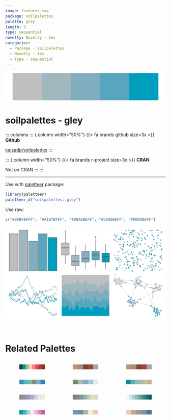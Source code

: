 ```yaml
---
image: featured.svg
package: soilpalettes
palette: gley
length: 5
type: sequential
novelty: Novelty - Yes
categories:
  - Package - soilpalettes
  - Novelty - Yes
  - Type - sequential
---
```


![](featured.svg)

# soilpalettes - gley 

::: columns
::: {.column width="50%"}
{{< fa brands github size=3x >}}
**Github**

[kaizadp/soilpalettes](https://github.com/kaizadp/soilpalettes)
:::

::: {.column width="50%"}
{{< fa brands r-project size=3x >}}
**CRAN**

Not on CRAN
:::
:::

<hr> 

Use with [paletteer](https://emilhvitfeldt.github.io/paletteer/) package:

```r
library(paletteer)
paletteer_d("soilpalettes::gley")
```

Use raw:

```r
c("#BFBFBFFF", "#A1B7BFFF", "#80AEBEFF", "#58A6BEFF", "#009DBDFF")
``` 

![](examples.png) 

<br>

# Related Palettes

<div class="list" style="display: grid; grid-template-columns: auto auto auto;"> <figure class="figure">
<a href="../../awtools/a_palette/"> <img src="../../awtools/a_palette/featured.svg" style="width: 100%;" class="figure-img"></a>
</figure> <figure class="figure">
<a href="../../ButterflyColors/hamadryas_feronia/"> <img src="../../ButterflyColors/hamadryas_feronia/featured.svg" style="width: 100%;" class="figure-img"></a>
</figure> <figure class="figure">
<a href="../../ButterflyColors/hamadryas_feronia/"> <img src="../../ButterflyColors/hamadryas_feronia/featured.svg" style="width: 100%;" class="figure-img"></a>
</figure> <figure class="figure">
<a href="../../ggthemes/excel_Blue_Green/"> <img src="../../ggthemes/excel_Blue_Green/featured.svg" style="width: 100%;" class="figure-img"></a>
</figure> <figure class="figure">
<a href="../../fishualize/Sardinella_brasiliensis/"> <img src="../../fishualize/Sardinella_brasiliensis/featured.svg" style="width: 100%;" class="figure-img"></a>
</figure> <figure class="figure">
<a href="../../beyonce/X54/"> <img src="../../beyonce/X54/featured.svg" style="width: 100%;" class="figure-img"></a>
</figure> <figure class="figure">
<a href="../../ghibli/LaputaLight/"> <img src="../../ghibli/LaputaLight/featured.svg" style="width: 100%;" class="figure-img"></a>
</figure> <figure class="figure">
<a href="../../ghibli/YesterdayLight/"> <img src="../../ghibli/YesterdayLight/featured.svg" style="width: 100%;" class="figure-img"></a>
</figure> <figure class="figure">
<a href="../../Redmonder/sPBIGn/"> <img src="../../Redmonder/sPBIGn/featured.svg" style="width: 100%;" class="figure-img"></a>
</figure> <figure class="figure">
<a href="../../rcartocolor/Tropic/"> <img src="../../rcartocolor/Tropic/featured.svg" style="width: 100%;" class="figure-img"></a>
</figure> <figure class="figure">
<a href="../../fishualize/Harengula_jaguana/"> <img src="../../fishualize/Harengula_jaguana/featured.svg" style="width: 100%;" class="figure-img"></a>
</figure> <figure class="figure">
<a href="../../musculusColors/Bmpoop/"> <img src="../../musculusColors/Bmpoop/featured.svg" style="width: 100%;" class="figure-img"></a>
</figure> 
</div>
